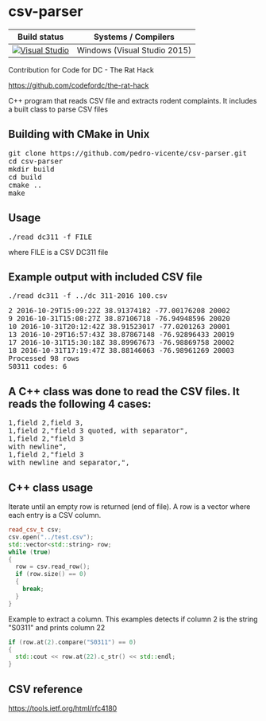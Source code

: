 # csv-parser


| Build status  | Systems / Compilers |
| ------------- | ------------------------------------------ |
| [![Visual Studio](https://ci.appveyor.com/api/projects/status/t6i95u07gw1gqhql/branch/master?svg=true)](https://ci.appveyor.com/project/pedro-vicente/csv-parser/branch/master) | Windows (Visual Studio 2015) |


Contribution for Code for DC - The Rat Hack

https://github.com/codefordc/the-rat-hack

C++ program that reads CSV file and extracts rodent complaints.
It includes a built class to parse CSV files

Building with CMake in Unix
------------
<pre>
git clone https://github.com/pedro-vicente/csv-parser.git
cd csv-parser
mkdir build
cd build
cmake ..
make
</pre>

Usage
------------
<pre>
./read_dc311 -f FILE
</pre>

where FILE is a CSV DC311 file

Example output with included CSV file
------------
<pre>
./read_dc311 -f ../dc_311-2016_100.csv
</pre>

<pre>
2 2016-10-29T15:09:22Z 38.91374182 -77.00176208 20002
9 2016-10-31T15:08:27Z 38.87106718 -76.94948596 20020
10 2016-10-31T20:12:42Z 38.91523017 -77.0201263 20001
13 2016-10-29T16:57:43Z 38.87867148 -76.92896433 20019
17 2016-10-31T15:30:18Z 38.89967673 -76.98869758 20002
18 2016-10-31T17:19:47Z 38.88146063 -76.98961269 20003
Processed 98 rows
S0311 codes: 6
</pre>

A C++ class was done to read the CSV files. It reads the following 4 cases:
------------

<pre>
1,field 2,field 3,
1,field 2,"field 3 quoted, with separator",
1,field 2,"field 3
with newline",
1,field 2,"field 3
with newline and separator,",
</pre>

C++ class usage
------------

Iterate until an empty row is returned (end of file). A row is a vector where each entry is a CSV column. 

```c++
read_csv_t csv;
csv.open("../test.csv");
std::vector<std::string> row;
while (true)
{
  row = csv.read_row();
  if (row.size() == 0)
  {
    break;
  }
}
```

Example to extract a column. This examples detects if column 2 is the string "S0311" and prints column 22

```c++
if (row.at(2).compare("S0311") == 0)
{
  std::cout << row.at(22).c_str() << std::endl;
}
```

CSV reference
------------

https://tools.ietf.org/html/rfc4180

